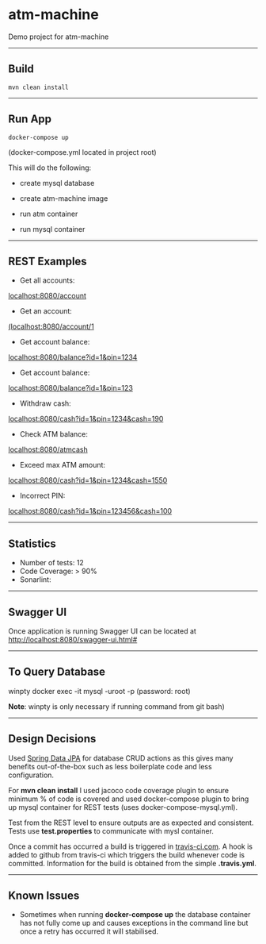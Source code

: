 # atm-machine
Demo project for atm-machine

----------------------
Build
----------------------
```
mvn clean install
```

----------------------
Run App
----------------------
```
docker-compose up 
```

(docker-compose.yml located in project root)

This will do the following:

 - create mysql database

 - create atm-machine image

 - run atm container
 
 - run mysql container


----------------------
REST Examples
----------------------
 
  -  Get all accounts: 
  
[localhost:8080/account](localhost:8080/account)

  -  Get an account: 
  
[(localhost:8080/account/1](localhost:8080/account/1)
		
  -  Get account balance: 
  
[localhost:8080/balance?id=1&pin=1234](localhost:8080/balance?id=1&pin=1234)

  -  Get account balance: 
  
[localhost:8080/balance?id=1&pin=123](localhost:8080/balance?id=1&pin=123)

  -  Withdraw cash: 
  
[localhost:8080/cash?id=1&pin=1234&cash=190](localhost:8080/cash?id=1&pin=1234&cash=190)

  -  Check ATM balance: 
  
[localhost:8080/atmcash](localhost:8080/atmcash)
		
  -  Exceed max ATM amount: 
  
[localhost:8080/cash?id=1&pin=1234&cash=1550](localhost:8080/cash?id=1&pin=1234&cash=1550)
		
  -  Incorrect PIN: 
  
[localhost:8080/cash?id=1&pin=123456&cash=100](localhost:8080/cash?id=1&pin=123456&cash=100)

-------------------------
Statistics
-------------------------

- Number of tests: 12
- Code Coverage: > 90%
- Sonarlint:

-------------------------
Swagger UI
-------------------------

Once application is running Swagger UI can be located at [http://localhost:8080/swagger-ui.html#](http://localhost:8080/swagger-ui.html#)


-------------------------
To Query Database
-------------------------
winpty docker exec -it <image-id> mysql -uroot -p (password: root)

**Note**: winpty is only necessary if running command from git bash)


-------------------------
Design Decisions
-------------------------

Used [Spring Data JPA](https://spring.io/projects/spring-data-jpa) for database CRUD actions as this gives many benefits out-of-the-box such as less boilerplate code and less configuration. 

For **mvn clean install** I used jacoco code coverage plugin to ensure minimum % of code is covered and used docker-compose plugin to bring up mysql container for REST tests (uses docker-compose-mysql.yml).

Test from the REST level to ensure outputs are as expected and consistent. Tests use **test.properties** to communicate with mysl container.

Once a commit has occurred a build is triggered in [travis-ci.com](travis-ci.com). A hook is added to github from travis-ci which triggers the build whenever code is committed. Information for the build is obtained from the simple **.travis.yml**.

-------------------------
Known Issues
-------------------------

- Sometimes when running **docker-compose up** the database container has not fully come up and causes exceptions in the command line but once a retry has occurred it will stabilised.